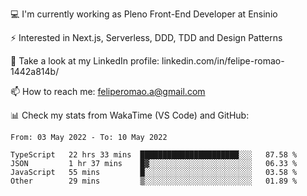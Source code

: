 💻 I'm currently working as Pleno Front-End Developer at Ensinio

⚡ Interested in Next.js, Serverless, DDD, TDD and Design Patterns

👥 Take a look at my LinkedIn profile: linkedin.com/in/felipe-romao-1442a814b/

📫 How to reach me: feliperomao.a@gmail.com

📊 Check my stats from WakaTime (VS Code) and GitHub:

<!--START_SECTION:waka-->

```text
From: 03 May 2022 - To: 10 May 2022

TypeScript   22 hrs 33 mins  ██████████████████████░░░   87.58 %
JSON         1 hr 37 mins    █▓░░░░░░░░░░░░░░░░░░░░░░░   06.33 %
JavaScript   55 mins         █░░░░░░░░░░░░░░░░░░░░░░░░   03.58 %
Other        29 mins         ▒░░░░░░░░░░░░░░░░░░░░░░░░   01.89 %
```

<!--END_SECTION:waka-->
